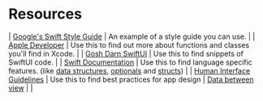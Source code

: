 # Resources


| [Google's Swift Style Guide](https://google.github.io/swift/) | An example of a style guide you can use. |
| [Apple Developer](https://developer.apple.com/) | Use this to find out more about functions and classes you'll find in Xcode. |
| [Gosh Darn SwiftUI](https://goshdarnswiftui.com/#text) | Use this to find snippets of SwiftUI code. |
| [Swift Documentation](https://docs.swift.org/swift-book/) | Use this to find language specific features. (like [data structures](https://docs.swift.org/swift-book/LanguageGuide/CollectionTypes.html), [optionals](https://docs.swift.org/swift-book/LanguageGuide/TheBasics.html#ID330) and [structs](https://docs.swift.org/swift-book/LanguageGuide/ClassesAndStructures.html)) |
| [Human Interface Guidelines](https://developer.apple.com/design/human-interface-guidelines/ios/overview/themes/) | Use this to find best practices for app design 
| [Data between view](https://www.vadimbulavin.com/passing-data-between-swiftui-views/) | |
